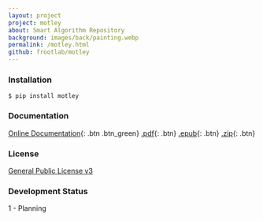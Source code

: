 ```yaml
---
layout: project
project: motley
about: Smart Algorithm Repository
background: images/back/painting.webp
permalink: /motley.html
github: frootlab/motley
---
```


### Installation
```shell
$ pip install motley
```

### Documentation
[Online Documentation](http://docs.frootlab.org/projects/motley){: .btn .btn_green}
[.pdf](https://readthedocs.org/projects/motley/downloads/pdf/latest/){: .btn}
[.epub](https://readthedocs.org/projects/motley/downloads/epub/latest/){: .btn}
[.zip](https://readthedocs.org/projects/motley/downloads/htmlzip/latest/){: .btn}

### License
[General Public License v3](https://www.gnu.org/licenses/gpl.html)

### Development Status
1 - Planning
